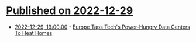 # [Published on 2022-12-29](index.md)

* [2022-12-29, 19:00:00](https://tech.slashdot.org/story/22/12/29/1738243/europe-taps-techs-power-hungry-data-centers-to-heat-homes?utm_source=rss1.0mainlinkanon&utm_medium=feed) - [Europe Taps Tech's Power-Hungry Data Centers To Heat Homes](https://tech.slashdot.org/story/22/12/29/1738243/europe-taps-techs-power-hungry-data-centers-to-heat-homes?utm_source=rss1.0mainlinkanon&utm_medium=feed)
